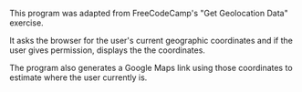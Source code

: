 

This program was adapted from FreeCodeCamp's "Get Geolocation Data" exercise.

It asks the browser for the user's current geographic coordinates and if the 
user gives permission, displays the the coordinates.

The program also generates a Google Maps link using those coordinates to 
estimate where the user currently is. 
